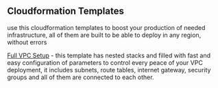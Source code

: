 ## Cloudformation Templates
use this cloudformation templates to boost your production of needed infrastructure, all of them are built to be able to deploy in any region, without errors

 [Full VPC Setup](/full-vpc-setup) - this template has nested stacks and filled with fast and easy configuration of parameters to control every peace of your VPC deployment, it includes subnets, route tables, internet gateway, security groups and all of them are connected to each other.